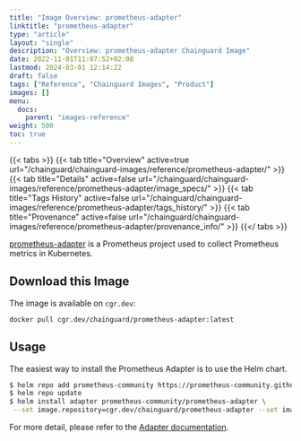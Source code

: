```yaml
---
title: "Image Overview: prometheus-adapter"
linktitle: "prometheus-adapter"
type: "article"
layout: "single"
description: "Overview: prometheus-adapter Chainguard Image"
date: 2022-11-01T11:07:52+02:00
lastmod: 2024-03-01 12:14:22
draft: false
tags: ["Reference", "Chainguard Images", "Product"]
images: []
menu: 
  docs: 
    parent: "images-reference"
weight: 500
toc: true
---
```


{{< tabs >}}
{{< tab title="Overview" active=true url="/chainguard/chainguard-images/reference/prometheus-adapter/" >}}
{{< tab title="Details" active=false url="/chainguard/chainguard-images/reference/prometheus-adapter/image_specs/" >}}
{{< tab title="Tags History" active=false url="/chainguard/chainguard-images/reference/prometheus-adapter/tags_history/" >}}
{{< tab title="Provenance" active=false url="/chainguard/chainguard-images/reference/prometheus-adapter/provenance_info/" >}}
{{</ tabs >}}



<!--overview:start-->
[prometheus-adapter](https://github.com/kubernetes-sigs/prometheus-adapter) is a Prometheus project used to collect Prometheus metrics in Kubernetes.
<!--overview:end-->

<!--getting:start-->
## Download this Image
The image is available on `cgr.dev`:

```
docker pull cgr.dev/chainguard/prometheus-adapter:latest
```
<!--getting:end-->

<!--body:start-->
## Usage

The easiest way to install the Prometheus Adapter is to use the Helm chart.

```bash
$ helm repo add prometheus-community https://prometheus-community.github.io/helm-charts
$ helm repo update
$ helm install adapter prometheus-community/prometheus-adapter \
 --set image.repository=cgr.dev/chainguard/prometheus-adapter --set image.tag=latest
```

For more detail, please refer to the [Adapter documentation](https://github.com/kubernetes-sigs/prometheus-adapter).
<!--body:end-->

